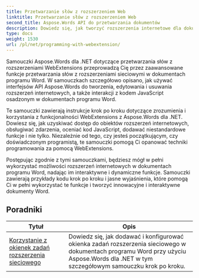 ```yaml
---
title: Przetwarzanie słów z rozszerzeniem Web
linktitle: Przetwarzanie słów z rozszerzeniem Web
second_title: Aspose.Words API do przetwarzania dokumentów
description: Dowiedz się, jak tworzyć rozszerzenia internetowe dla dokumentów programu Word za pomocą Aspose.Words dla .NET. Dowiedz się, jak tworzyć, modyfikować i dostosowywać rozszerzenia internetowe oraz integrować je z dokumentami programu Word.
type: docs
weight: 1530
url: /pl/net/programming-with-webextension/
---
```

Samouczki Aspose.Words dla .NET dotyczące przetwarzania słów z rozszerzeniami WebExtensions przeprowadzą Cię przez zaawansowane funkcje przetwarzania słów z rozszerzeniami sieciowymi w dokumentach programu Word. W samouczkach szczegółowo opisano, jak używać interfejsów API Aspose.Words do tworzenia, edytowania i usuwania rozszerzeń internetowych, a także interakcji z kodem JavaScript osadzonym w dokumentach programu Word.

Te samouczki zawierają instrukcje krok po kroku dotyczące zrozumienia i korzystania z funkcjonalności WebExtensions z Aspose.Words dla .NET. Dowiesz się, jak uzyskiwać dostęp do obiektów rozszerzeń internetowych, obsługiwać zdarzenia, oceniać kod JavaScript, dodawać niestandardowe funkcje i nie tylko. Niezależnie od tego, czy jesteś początkującym, czy doświadczonym programistą, te samouczki pomogą Ci opanować techniki programowania za pomocą WebExtensions.

Postępując zgodnie z tymi samouczkami, będziesz mógł w pełni wykorzystać możliwości rozszerzeń internetowych w dokumentach programu Word, nadając im interaktywne i dynamiczne funkcje. Samouczki zawierają przykłady kodu krok po kroku i jasne wyjaśnienia, które pomogą Ci w pełni wykorzystać te funkcje i tworzyć innowacyjne i interaktywne dokumenty Word.

## Poradniki
| Tytuł | Opis |
| --- | --- |
| [Korzystanie z okienek zadań rozszerzenia sieciowego](./using-web-extension-task-panes/) | Dowiedz się, jak dodawać i konfigurować okienka zadań rozszerzenia sieciowego w dokumentach programu Word przy użyciu Aspose.Words dla .NET w tym szczegółowym samouczku krok po kroku. |